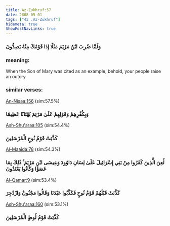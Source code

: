 ```yaml
---
title: Az-Zukhruf:57
date: 2008-05-01
tags: ["43 .Az-Zukhruf"]
hidemeta: true 
ShowPostNavLinks: true 
---
```

### وَلَمَّا ضُرِبَ ابْنُ مَرْيَمَ مَثَلًا إِذَا قَوْمُكَ مِنْهُ يَصِدُّونَ
### meaning: 
When the Son of Mary was cited as an example, behold, your people raise an outcry.
### similar verses: 

[An-Nisaa:156](/4/156) (sim:57.5%)

### وَبِكُفْرِهِمْ وَقَوْلِهِمْ عَلَىٰ مَرْيَمَ بُهْتَانًا عَظِيمًا

[Ash-Shu'araa:105](/26/105) (sim:54.4%)

### كَذَّبَتْ قَوْمُ نُوحٍ الْمُرْسَلِينَ

[Al-Maaida:78](/5/78) (sim:54.3%)

### لُعِنَ الَّذِينَ كَفَرُوا مِنْ بَنِي إِسْرَائِيلَ عَلَىٰ لِسَانِ دَاوُودَ وَعِيسَى ابْنِ مَرْيَمَ ۚ ذَٰلِكَ بِمَا عَصَوْا وَكَانُوا يَعْتَدُونَ

[Al-Qamar:9](/54/9) (sim:53.4%)

### كَذَّبَتْ قَبْلَهُمْ قَوْمُ نُوحٍ فَكَذَّبُوا عَبْدَنَا وَقَالُوا مَجْنُونٌ وَازْدُجِرَ

[Ash-Shu'araa:160](/26/160) (sim:53.1%)

### كَذَّبَتْ قَوْمُ لُوطٍ الْمُرْسَلِينَ
